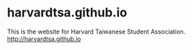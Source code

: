 # harvardtsa.github.io
This is the website for Harvard Taiwanese Student Association. http://harvardtsa.github.io
